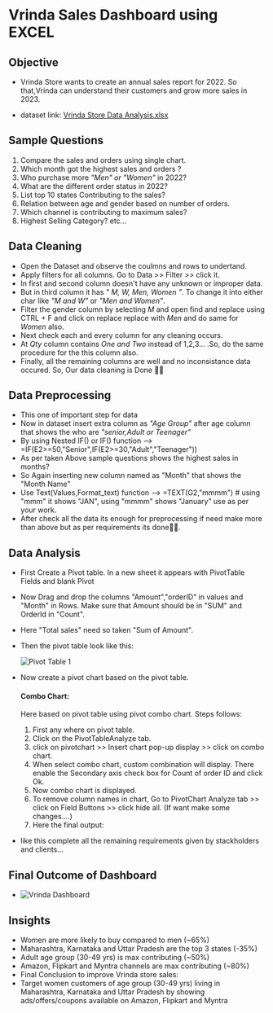 # Vrinda Sales Dashboard using EXCEL

## Objective

- Vrinda Store wants to create an annual sales report for 2022. So that,Vrinda can understand their customers and grow more sales in 2023.

- dataset link: [Vrinda Store Data Analysis.xlsx](https://github.com/user-attachments/files/18464177/Vrinda.Store.Data.Analysis.xlsx)

## Sample Questions

1. Compare the sales and orders using single chart.
2. Which month got the highest sales and orders ?
3. Who purchase more *"Men" or "Women"* in 2022?
4. What are the different order status in 2022?
5. List top 10 states Contributing to the sales?
6. Relation between age and gender based on number of orders.
7. Which channel is contributing to maximum sales?
8. Highest Selling Category? etc...

## Data Cleaning

- Open the Dataset and observe the coulmns and rows to undertand.
- Apply filters for all columns. Go to Data >> Filter >> click it.
- In first and second column doesn't have any unknown or improper data.
- But in third column it has *" M, W, Men, Women "*. To change it into either char like *"M and W"* or *"Men and Women"*.
- Filter the gender column by selecting *M* and open find and replace using CTRL + F and click on replace replace with *Men* and do same for *Women* also.
- Next check each and every column for any cleaning occurs.
- At *Qty* column contains *One and Two* instead of 1,2,3... .So, do the same procedure for the this column also.
- Finally, all the remaining columns are well and no inconsistance data occured. So, Our data cleaning is Done 🎉🎉 

## Data Preprocessing

- This one of important step for data
- Now in dataset insert extra column as *"Age Group"* after age column that shows the who are *"senior,Adult or Teenager"*
- By using Nested IF() or IF() function --> =IF(E2>=50,"Senior",IF(E2>=30,"Adult","Teenager"))
- As per taken Above sample questions shows the highest sales in months?
- So Again inserting new column named as "Month" that shows the "Month Name"
- Use Text(Values,Format_text) function --> =TEXT(G2,"mmmm") # using "mmm" it shows "JAN", using "mmmm" shows "January" use as per your work.
- After check all the data its enough for preprocessing if need make more than above but as per requirements its done🎊🎊.

## Data Analysis

- First Create a Pivot table. In a new sheet it appears with PivotTable Fields and blank Pivot
- Now Drag and drop the columns "Amount","orderID" in values and "Month" in Rows. Make sure that Amount should be in "SUM" and OrderId in "Count".
- Here "Total sales" need so taken "Sum of Amount".
- Then the pivot table look like this:
  
    ![Pivot Table 1](https://github.com/user-attachments/assets/e7592660-2ef4-46bb-9d6f-dd642b4f1616)
- Now create a pivot chart based on the pivot table.
  #### Combo Chart:
  Here based on pivot table using pivot combo chart. Steps follows:
  1. First any where on pivot table.
  2. Click on the PivotTableAnalyze tab.
  3. click on pivotchart >> Insert chart pop-up display >> click on combo chart.
  4. When select combo chart, custom combination will display. There enable the Secondary axis check box for Count of order ID and click Ok.
  5. Now combo chart is displayed.
  6. To remove column names in chart, Go to PivotChart Analyze tab >> click on Field Buttons >> click hide all. (If want make some changes....)
  7. Here the final output:

- like this complete all the remaining requirements given by stackholders and clients...

## Final Outcome of Dashboard

  - ![Vrinda Dashboard](https://github.com/user-attachments/assets/f5b773fd-3fc1-4095-8739-189e473f0fbf)


## Insights

  - Women are more likely to buy compared to men (~65%)
  - Maharashtra, Karnataka and Uttar Pradesh are the top 3 states (-35%)
  - Adult age group (30-49 yrs) is max contributing (~50%)
  - Amazon, Flipkart and Myntra channels are max contributing (~80%)
  - Final Conclusion to improve Vrinda store sales:
  - Target women customers of age group (30-49 yrs) living in Maharashtra, Karnataka and Uttar Pradesh by showing ads/offers/coupons available on Amazon, Flipkart and Myntra
